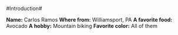 #Introduction#

**Name:** Carlos Ramos
**Where from:** Williamsport, PA
**A favorite food:** Avocado
**A hobby:** Mountain biking
**Favorite color:** All of them
